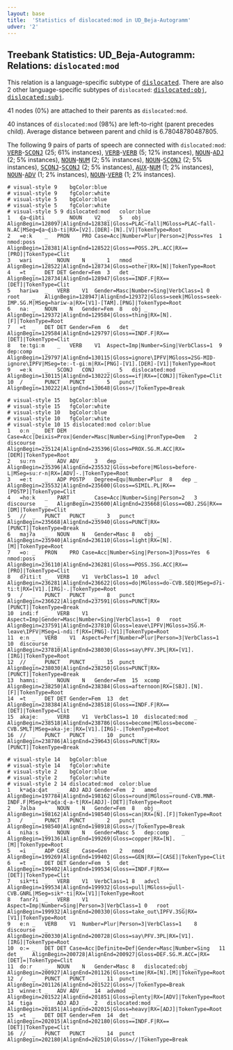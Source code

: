 ```yaml
---
layout: base
title:  'Statistics of dislocated:mod in UD_Beja-Autogramm'
udver: '2'
---
```


## Treebank Statistics: UD_Beja-Autogramm: Relations: `dislocated:mod`

This relation is a language-specific subtype of <tt><a href="bej_autogramm-dep-dislocated.html">dislocated</a></tt>.
There are also 2 other language-specific subtypes of `dislocated`: <tt><a href="bej_autogramm-dep-dislocated-obj.html">dislocated:obj</a></tt>, <tt><a href="bej_autogramm-dep-dislocated-subj.html">dislocated:subj</a></tt>.

41 nodes (0%) are attached to their parents as `dislocated:mod`.

40 instances of `dislocated:mod` (98%) are left-to-right (parent precedes child).
Average distance between parent and child is 6.78048780487805.

The following 9 pairs of parts of speech are connected with `dislocated:mod`: <tt><a href="bej_autogramm-pos-VERB.html">VERB</a></tt>-<tt><a href="bej_autogramm-pos-SCONJ.html">SCONJ</a></tt> (25; 61% instances), <tt><a href="bej_autogramm-pos-VERB.html">VERB</a></tt>-<tt><a href="bej_autogramm-pos-VERB.html">VERB</a></tt> (5; 12% instances), <tt><a href="bej_autogramm-pos-NOUN.html">NOUN</a></tt>-<tt><a href="bej_autogramm-pos-ADJ.html">ADJ</a></tt> (2; 5% instances), <tt><a href="bej_autogramm-pos-NOUN.html">NOUN</a></tt>-<tt><a href="bej_autogramm-pos-NUM.html">NUM</a></tt> (2; 5% instances), <tt><a href="bej_autogramm-pos-NOUN.html">NOUN</a></tt>-<tt><a href="bej_autogramm-pos-SCONJ.html">SCONJ</a></tt> (2; 5% instances), <tt><a href="bej_autogramm-pos-SCONJ.html">SCONJ</a></tt>-<tt><a href="bej_autogramm-pos-SCONJ.html">SCONJ</a></tt> (2; 5% instances), <tt><a href="bej_autogramm-pos-AUX.html">AUX</a></tt>-<tt><a href="bej_autogramm-pos-NUM.html">NUM</a></tt> (1; 2% instances), <tt><a href="bej_autogramm-pos-NOUN.html">NOUN</a></tt>-<tt><a href="bej_autogramm-pos-ADV.html">ADV</a></tt> (1; 2% instances), <tt><a href="bej_autogramm-pos-NOUN.html">NOUN</a></tt>-<tt><a href="bej_autogramm-pos-VERB.html">VERB</a></tt> (1; 2% instances).


~~~ conllu
# visual-style 9	bgColor:blue
# visual-style 9	fgColor:white
# visual-style 5	bgColor:blue
# visual-style 5	fgColor:white
# visual-style 5 9 dislocated:mod	color:blue
1	ɖa~ɖibti	_	NOUN	V2	_	5	obj	_	AlignBegin=128097|AlignEnd=128381|Gloss=PLAC~fall|MGloss=PLAC~fall-N.AC|MSeg=ɖa~ɖib-ti|RX=[V2].[DER]-[N].[V]|TokenType=Root
2	=eːk	_	PRON	PRO	Case=Acc|Number=Plur|Person=2|Poss=Yes	1	nmod:poss	_	AlignBegin=128381|AlignEnd=128522|Gloss==POSS.2PL.ACC|RX==[PRO]|TokenType=Clit
3	wari	_	NOUN	N	_	1	nmod	_	AlignBegin=128522|AlignEnd=128734|Gloss=other|RX=[N]|TokenType=Root
4	=t	_	DET	DET	Gender=Fem	3	det	_	AlignBegin=128734|AlignEnd=128947|Gloss==INDF.F|RX==[DET]|TokenType=Clit
5	hariwa	_	VERB	V1	Gender=Masc|Number=Sing|VerbClass=1	0	root	_	AlignBegin=128947|AlignEnd=129372|Gloss=seek|MGloss=seek-IMP.SG.M|MSeg=hariw-a|RX=[V1]-[TAM].[PNG]|TokenType=Root
6	naː	_	NOUN	N	Gender=Fem	8	obj	_	AlignBegin=129372|AlignEnd=129584|Gloss=thing|RX=[N].[F]|TokenType=Root
7	=t	_	DET	DET	Gender=Fem	6	det	_	AlignBegin=129584|AlignEnd=129797|Gloss==INDF.F|RX==[DET]|TokenType=Clit
8	teːtgiːm	_	VERB	V1	Aspect=Imp|Number=Sing|VerbClass=1	9	dep:comp	_	AlignBegin=129797|AlignEnd=130115|Gloss=ignore\IPFV|MGloss=2SG-MID-ignore\IPFV|MSeg=teː-t-giːm|RX=[PNG]-[V1].[DER]-[V1]|TokenType=Root
9	=eːk	_	SCONJ	CONJ	_	5	dislocated:mod	_	AlignBegin=130115|AlignEnd=130222|Gloss==if|RX==[CONJ]|TokenType=Clit
10	/	_	PUNCT	PUNCT	_	5	punct	_	AlignBegin=130222|AlignEnd=130648|Gloss=/|TokenType=Break

~~~


~~~ conllu
# visual-style 15	bgColor:blue
# visual-style 15	fgColor:white
# visual-style 10	bgColor:blue
# visual-style 10	fgColor:white
# visual-style 10 15 dislocated:mod	color:blue
1	oːn	_	DET	DEM	Case=Acc|Deixis=Prox|Gender=Masc|Number=Sing|PronType=Dem	2	discourse	_	AlignBegin=235124|AlignEnd=235396|Gloss=PROX.SG.M.ACC|RX=[DEM]|TokenType=Root
2	suːrn	_	ADV	ADV	_	3	dep	_	AlignBegin=235396|AlignEnd=235532|Gloss=before|MGloss=before-L|MSeg=suːr-n|RX=[ADV]-.|TokenType=Root
3	=eːt	_	ADP	POSTP	Degree=Equ|Number=Plur	8	dep	_	AlignBegin=235532|AlignEnd=235600|Gloss==SIMIL.PL|RX==[POSTP]|TokenType=Clit
4	=hoːk	_	PART	_	Case=Acc|Number=Sing|Person=2	3	discourse	_	AlignBegin=235600|AlignEnd=235668|Gloss==OBJ.2SG|RX==[DM]|TokenType=Clit
5	//	_	PUNCT	PUNCT	_	3	punct	_	AlignBegin=235668|AlignEnd=235940|Gloss=PUNCT|RX=[PUNCT]|TokenType=Break
6	majʔa	_	NOUN	N	Gender=Masc	8	obj	_	AlignBegin=235940|AlignEnd=236110|Gloss=light|RX=[N].[M]|TokenType=Root
7	=oː	_	PRON	PRO	Case=Acc|Number=Sing|Person=3|Poss=Yes	6	nmod:poss	_	AlignBegin=236110|AlignEnd=236281|Gloss==POSS.3SG.ACC|RX==[PRO]|TokenType=Clit
8	dʔitiːt	_	VERB	V1	VerbClass=1	10	advcl	_	AlignBegin=236281|AlignEnd=236622|Gloss=do|MGloss=do-CVB.SEQ|MSeg=dʔi-tiːt|RX=[V1].[IRG]-.|TokenType=Root
9	/	_	PUNCT	PUNCT	_	8	punct	_	AlignBegin=236622|AlignEnd=237591|Gloss=PUNCT|RX=[PUNCT]|TokenType=Break
10	indiːf	_	VERB	V1	Aspect=Imp|Gender=Masc|Number=Sing|VerbClass=1	0	root	_	AlignBegin=237591|AlignEnd=237810|Gloss=leave\IPFV|MGloss=3SG.M-leave\IPFV|MSeg=i-ndiːf|RX=[PNG]-[V1]|TokenType=Root
11	eːn	_	VERB	V1	Aspect=Perf|Number=Plur|Person=3|VerbClass=1	10	discourse	_	AlignBegin=237810|AlignEnd=238030|Gloss=say\PFV.3PL|RX=[V1].[IRG]|TokenType=Root
12	//	_	PUNCT	PUNCT	_	15	punct	_	AlignBegin=238030|AlignEnd=238250|Gloss=PUNCT|RX=[PUNCT]|TokenType=Break
13	hamniː	_	NOUN	N	Gender=Fem	15	xcomp	_	AlignBegin=238250|AlignEnd=238384|Gloss=afternoon|RX=[SBJ].[N].[F]|TokenType=Root
14	=t	_	DET	DET	Gender=Fem	13	det	_	AlignBegin=238384|AlignEnd=238518|Gloss==INDF.F|RX==[DET]|TokenType=Clit
15	akajeː	_	VERB	V1	VerbClass=1	10	dislocated:mod	_	AlignBegin=238518|AlignEnd=238786|Gloss=become|MGloss=become-CVB.SMLT|MSeg=aka-jeː|RX=[V1].[IRG]-.|TokenType=Root
16	//	_	PUNCT	PUNCT	_	10	punct	_	AlignBegin=238786|AlignEnd=239643|Gloss=PUNCT|RX=[PUNCT]|TokenType=Break

~~~


~~~ conllu
# visual-style 14	bgColor:blue
# visual-style 14	fgColor:white
# visual-style 2	bgColor:blue
# visual-style 2	fgColor:white
# visual-style 2 14 dislocated:mod	color:blue
1	kʷaɖaːɖat	_	ADJ	ADJ	Gender=Fem	2	amod	_	AlignBegin=197784|AlignEnd=198162|Gloss=round|MGloss=round-CVB.MNR-INDF.F|MSeg=kʷaɖaːɖ-a-t|RX=[ADJ]-[DET]|TokenType=Root
2	ʔalba	_	NOUN	N	Gender=Fem	8	obj	_	AlignBegin=198162|AlignEnd=198540|Gloss=can|RX=[N].[F]|TokenType=Root
3	/	_	PUNCT	PUNCT	_	2	punct	_	AlignBegin=198540|AlignEnd=198918|Gloss=/|TokenType=Break
4	nihaːs	_	NOUN	N	Gender=Masc	5	dep:comp	_	AlignBegin=199136|AlignEnd=199269|Gloss=copper|RX=[N].[M]|TokenType=Root
5	=i	_	ADP	CASE	Case=Gen	2	nmod	_	AlignBegin=199269|AlignEnd=199402|Gloss==GEN|RX==[CASE]|TokenType=Clit
6	=t	_	DET	DET	Gender=Fem	5	det	_	AlignBegin=199402|AlignEnd=199534|Gloss==INDF.F|RX==[DET]|TokenType=Clit
7	sikʷti	_	VERB	V1	VerbClass=1	8	advcl	_	AlignBegin=199534|AlignEnd=199932|Gloss=pull|MGloss=pull-CVB.GNRL|MSeg=sikʷ-ti|RX=[V1]|TokenType=Root
8	fanrʔi	_	VERB	V1	Aspect=Imp|Number=Sing|Person=3|VerbClass=1	0	root	_	AlignBegin=199932|AlignEnd=200330|Gloss=take_out\IPFV.3SG|RX=[V1]|TokenType=Root
9	eːn	_	VERB	V1	Number=Plur|Person=3|VerbClass=1	8	discourse	_	AlignBegin=200330|AlignEnd=200728|Gloss=say\PFV.3PL|RX=[V1].[IRG]|TokenType=Root
10	oː=	_	DET	DET	Case=Acc|Definite=Def|Gender=Masc|Number=Sing	11	det	_	AlignBegin=200728|AlignEnd=200927|Gloss=DEF.SG.M.ACC=|RX=[DET]=|TokenType=Clit
11	doːr	_	NOUN	N	Gender=Masc	8	dislocated:obj	_	AlignBegin=200927|AlignEnd=201126|Gloss=time|RX=[N].[M]|TokenType=Root
12	/	_	PUNCT	PUNCT	_	11	punct	_	AlignBegin=201126|AlignEnd=201522|Gloss=/|TokenType=Break
13	winneːt	_	ADV	ADV	_	14	advmod	_	AlignBegin=201522|AlignEnd=201851|Gloss=plenty|RX=[ADV]|TokenType=Root
14	tiga	_	ADJ	ADJ	_	2	dislocated:mod	_	AlignBegin=201851|AlignEnd=202015|Gloss=heavy|RX=[ADJ]|TokenType=Root
15	=t	_	DET	DET	Gender=Fem	14	det	_	AlignBegin=202015|AlignEnd=202180|Gloss==INDF.F|RX==[DET]|TokenType=Clit
16	//	_	PUNCT	PUNCT	_	14	punct	_	AlignBegin=202180|AlignEnd=202510|Gloss=//|TokenType=Break

~~~


